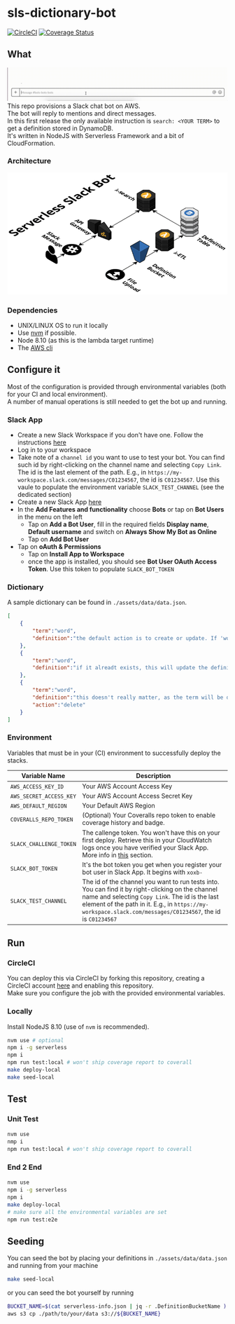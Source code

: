 # sls-dictionary-bot

[![CircleCI](https://circleci.com/gh/giusedroid/sls-dictionary-bot.svg?style=svg)](https://circleci.com/gh/giusedroid/sls-dictionary-bot)
[![Coverage Status](https://coveralls.io/repos/github/giusedroid/sls-dictionary-bot/badge.svg)](https://coveralls.io/github/giusedroid/sls-dictionary-bot)

## What

![Databot](assets/img/data-bot-2.gif)
This repo provisions a Slack chat bot on AWS.  
The bot will reply to mentions and direct messages.  
In this first release the only available instruction is `search: <YOUR TERM>` to get a definition stored in DynamoDB.  
It's written in NodeJS with Serverless Framework and a bit of CloudFormation.  

### Architecture

![Serverless Slack Bot Architecture](assets/img/sls-bot.png)

### Dependencies

- UNIX/LINUX OS to run it locally
- Use [nvm](https://github.com/creationix/nvm) if possible.
- Node 8.10 (as this is the lambda target runtime)
- The [AWS cli](https://aws.amazon.com/cli/)

## Configure it

Most of the configuration is provided through environmental variables (both for your CI and local environment).  
A number of manual operations is still needed to get the bot up and running.

### Slack App

- Create a new Slack Workspace if you don't have one. Follow the instructions [here](https://get.slack.help/hc/en-us/articles/206845317-Create-a-Slack-workspace)
- Log in to your workspace
- Take note of a `channel id` you want to use to test your bot. You can find such id by right-clicking on the channel name and selecting `Copy Link`. The id is the last element of the path. E.g., in `https://my-workspace.slack.com/messages/C01234567`, the id is `C01234567`. Use this vaule to populate the environment variable `SLACK_TEST_CHANNEL` (see the dedicated section)
- Create a new Slack App [here](https://api.slack.com/apps?new_app=1)
- In the **Add Features and functionality** choose **Bots** or tap on **Bot Users** in the menu on the left
  - Tap on **Add a Bot User**, fill in the required fields **Display name**, **Default username** and switch on **Always Show My Bot as Online**
  - Tap on **Add Bot User**
- Tap on **oAuth & Permissions**
  - Tap on **Install App to Workspace**
  - once the app is installed, you should see **Bot User OAuth Access Token**. Use this token to populate `SLACK_BOT_TOKEN`

### Dictionary

A sample dictionary can be found in `./assets/data/data.json`.  

```json
[
    {
        "term":"word",
        "definition":"the default action is to create or update. If 'word' is not found, it will be added."
    },
    {
        "term":"word",
        "definition":"if it alreadt exists, this will update the definition of 'word'"
    },
    {
        "term":"word",
        "definition":"this doesn't really matter, as the term will be deleted",
        "action":"delete"
    }
]
```

### Environment

Variables that must be in your (CI) environment to successfully deploy the stacks.  

| Variable Name | Description |
|---------------|-------------|
| `AWS_ACCESS_KEY_ID` | Your AWS Account Access Key |
| `AWS_SECRET_ACCESS_KEY` | Your AWS Account Access Secret Key |
| `AWS_DEFAULT_REGION` | Your Default AWS Region|
| `COVERALLS_REPO_TOKEN` | (Optional) Your Coveralls repo token to enable coverage history and badge. |
| `SLACK_CHALLENGE_TOKEN` | The callenge token. You won't have this on your first deploy. Retrieve this in your CloudWatch logs once you have verified your Slack App. More info in [this](http://) section. |
| `SLACK_BOT_TOKEN` | It's the bot token you get when you register your bot user in Slack App. It begins with `xoxb-` |
| `SLACK_TEST_CHANNEL` | The id of the channel you want to run tests into. You can find it by right-clicking on the channel name and selecting `Copy Link`. The id is the last element of the path in it. E.g., in `https://my-workspace.slack.com/messages/C01234567`, the id is `C01234567`|

## Run

### CircleCI

You can deploy this via CircleCI by forking this repository, creating a CircleCI account [here](https://circleci.com) and enabling this repository.  
Make sure you configure the job with the provided environmental variables.

### Locally

Install NodeJS 8.10 (use of `nvm` is recommended).  

```bash
nvm use # optional
npm i -g serverless
npm i
npm run test:local # won't ship coverage report to coverall
make deploy-local
make seed-local
```

## Test

### Unit Test

```bash
nvm use
nmp i
npm run test:local # won't ship coverage report to coverall
```

### End 2 End

```bash
nvm use
npm i -g serverless
npm i
make deploy-local
# make sure all the environmental variables are set
npm run test:e2e
```

## Seeding

You can seed the bot by placing your definitions in `./assets/data/data.json` and running from your machine

```bash
make seed-local
```

or you can seed the bot yourself by running

```bash
BUCKET_NAME=$(cat serverless-info.json | jq -r .DefinitionBucketName )
aws s3 cp ./path/to/your/data s3://${BUCKET_NAME}
```